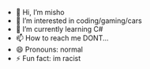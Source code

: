 - 👋 Hi, I’m misho
- 👀 I’m interested in coding/gaming/cars
- 🌱 I’m currently learning C#
- 📫 How to reach me  DONT...
- 😄 Pronouns: normal
- ⚡ Fun fact: im racist

<!---
Tinmisho/Tinmisho is a ✨ special ✨ repository because its `README.md` (this file) appears on your GitHub profile.
You can click the Preview link to take a look at your changes.
--->
